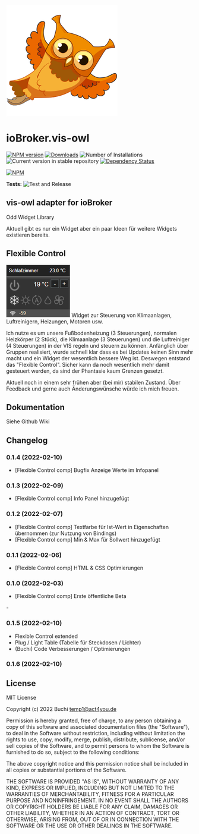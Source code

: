![Logo](admin/vis-owl.png)
# ioBroker.vis-owl

[![NPM version](https://img.shields.io/npm/v/iobroker.vis-owl.svg)](https://www.npmjs.com/package/iobroker.vis-owl)
[![Downloads](https://img.shields.io/npm/dm/iobroker.vis-owl.svg)](https://www.npmjs.com/package/iobroker.vis-owl)
![Number of Installations](https://iobroker.live/badges/vis-owl-installed.svg)
![Current version in stable repository](https://iobroker.live/badges/vis-owl-stable.svg)
[![Dependency Status](https://img.shields.io/david/gerbuchner/iobroker.vis-owl.svg)](https://david-dm.org/gerbuchner/iobroker.vis-owl)

[![NPM](https://nodei.co/npm/iobroker.vis-owl.png?downloads=true)](https://nodei.co/npm/iobroker.vis-owl/)

**Tests:** ![Test and Release](https://github.com/gerbuchner/ioBroker.vis-owl/workflows/Test%20and%20Release/badge.svg)

## vis-owl adapter for ioBroker

Odd Widget Library

Aktuell gibt es nur ein Widget aber ein paar Ideen für weitere Widgets existieren bereits.

## Flexible Control
<img src="widgets/vis-owl/img/vis-owlfcc.png">
Widget zur Steuerung von Klimaanlagen, Luftreinigern, Heizungen, Motoren usw.

Ich nutze es um unsere Fußbodenheizung (3 Steuerungen), normalen Heizkörper (2 Stück), die Klimaanlage (3 Steuerungen) und die Luftreiniger (4 Steuerungen) in der VIS regeln und steuern zu können. Anfänglich über Gruppen realisiert, wurde schnell klar dass es bei Updates keinen Sinn mehr macht und ein Widget der wesentlich bessere Weg ist. Deswegen entstand das "Flexible Control". Sicher kann da noch wesentlich mehr damit gesteuert werden, da sind der Phantasie kaum Grenzen gesetzt.

Aktuell noch in einem sehr frühen aber (bei mir) stabilen Zustand. Über Feedback und gerne auch Änderungswünsche würde ich mich freuen.


## Dokumentation
Siehe Github Wiki


## Changelog
### 0.1.4 (2022-02-10)
* [Flexible Control comp] Bugfix Anzeige Werte im Infopanel
### 0.1.3 (2022-02-09)
* [Flexible Control comp] Info Panel hinzugefügt
### 0.1.2 (2022-02-07)
* [Flexible Control comp] Textfarbe für Ist-Wert in Eigenschaften übernommen (zur Nutzung von Bindings)
* [Flexible Control comp] Min & Max für Sollwert hinzugefügt
### 0.1.1 (2022-02-06)
* [Flexible Control comp] HTML & CSS Optimierungen
### 0.1.0 (2022-02-03)
* [Flexible Control comp] Erste öffentliche Beta
<!--
    Placeholder for the next version (at the beginning of the line):
    ###- **WORK IN PROGRESS**
-->-
### 0.1.5 (2022-02-10)
* Flexible Control extended
* Plug / Light Table (Tabelle für Steckdosen / Lichter)
* (Buchi) Code Verbesserungen / Optimierungen
### 0.1.6 (2022-02-10)


## License
MIT License

Copyright (c) 2022 Buchi <temp1@act4you.de>

Permission is hereby granted, free of charge, to any person obtaining a copy
of this software and associated documentation files (the "Software"), to deal
in the Software without restriction, including without limitation the rights
to use, copy, modify, merge, publish, distribute, sublicense, and/or sell
copies of the Software, and to permit persons to whom the Software is
furnished to do so, subject to the following conditions:

The above copyright notice and this permission notice shall be included in all
copies or substantial portions of the Software.

THE SOFTWARE IS PROVIDED "AS IS", WITHOUT WARRANTY OF ANY KIND, EXPRESS OR
IMPLIED, INCLUDING BUT NOT LIMITED TO THE WARRANTIES OF MERCHANTABILITY,
FITNESS FOR A PARTICULAR PURPOSE AND NONINFRINGEMENT. IN NO EVENT SHALL THE
AUTHORS OR COPYRIGHT HOLDERS BE LIABLE FOR ANY CLAIM, DAMAGES OR OTHER
LIABILITY, WHETHER IN AN ACTION OF CONTRACT, TORT OR OTHERWISE, ARISING FROM,
OUT OF OR IN CONNECTION WITH THE SOFTWARE OR THE USE OR OTHER DEALINGS IN THE
SOFTWARE.

